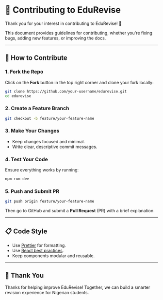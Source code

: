 # 🤝 Contributing to EduRevise

Thank you for your interest in contributing to EduRevise! 🎉

This document provides guidelines for contributing, whether you're fixing bugs, adding new features, or improving the docs.

---

## 🧾 How to Contribute

### 1. Fork the Repo
Click on the **Fork** button in the top right corner and clone your fork locally:

```bash
git clone https://github.com/your-username/edurevise.git
cd edurevise
```

### 2. Create a Feature Branch
```bash
git checkout -b feature/your-feature-name
```

### 3. Make Your Changes

- Keep changes focused and minimal.
- Write clear, descriptive commit messages.

### 4. Test Your Code

Ensure everything works by running:

```bash
npm run dev
```

### 5. Push and Submit PR

```bash
git push origin feature/your-feature-name
```

Then go to GitHub and submit a **Pull Request** (PR) with a brief explanation.

---

## 📋 Code Style

- Use [Prettier](https://prettier.io/) for formatting.
- Use [React best practices](https://reactjs.org/docs/faq-structure.html).
- Keep components modular and reusable.

---

## 🙏 Thank You

Thanks for helping improve EduRevise! Together, we can build a smarter revision experience for Nigerian students.